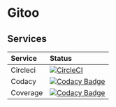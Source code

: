 # Gitoo

## Services
Service|Status
:------|:----
Circleci|[![CircleCI](https://circleci.com/gh/Numigi/gitoo.svg?style=svg&circle-token=31993bf8a187dc04f276574da06879c902ae979b)](https://circleci.com/gh/Numigi/gitoo)
Codacy|[![Codacy Badge](https://api.codacy.com/project/badge/Grade/eaf5d8633f2446419ad4594644f9525c)](https://www.codacy.com?utm_source=github.com&amp;utm_medium=referral&amp;utm_content=Numigi/gitoo&amp;utm_campaign=Badge_Grade)
Coverage|[![Codacy Badge](https://api.codacy.com/project/badge/Coverage/eaf5d8633f2446419ad4594644f9525c)](https://www.codacy.com?utm_source=github.com&utm_medium=referral&utm_content=Numigi/gitoo&utm_campaign=Badge_Coverage)


